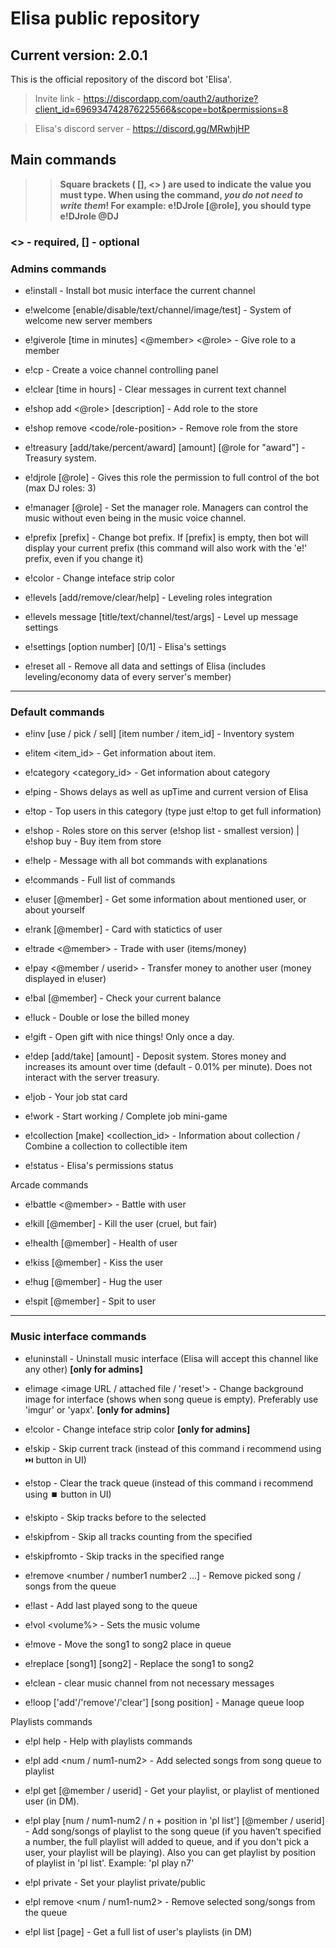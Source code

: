 # Elisa public repository
## Current version: 2.0.1
This is the official repository of the discord bot 'Elisa'.

> Invite link - https://discordapp.com/oauth2/authorize?client_id=696934742876225566&scope=bot&permissions=8

> Elisa's discord server - https://discord.gg/MRwhjHP

  ## Main commands
>> __Square brackets ( [], <> ) are used to indicate the value you must type. When using the command, *you do not need to write them*! For example: e!DJrole [@role], you should type e!DJrole @DJ__


### <> - required, [] - optional


### Admins commands

- e!install - Install bot music interface the current channel

- e!welcome [enable/disable/text/channel/image/test] - System of welcome new server members

- e!giverole [time in minutes] <@member> <@role> - Give role to a member

- e!cp - Create a voice channel controlling panel

- e!clear [time in hours] <amount of messages> - Clear messages in current text channel

- e!shop add <@role> <cost> [description] - Add role to the store

- e!shop remove <code/role-position> - Remove role from the store

- e!treasury [add/take/percent/award] [amount] [@role for "award"] - Treasury system.

- e!djrole [@role] - Gives this role the permission to full control of the bot (max DJ roles: 3)

- e!manager [@role] - Set the manager role. Managers can control the music without even being in the music voice channel.

- e!prefix [prefix] - Change bot prefix. If [prefix] is empty, then bot will display your current prefix (this command will also work with the 'e!' prefix, even if you change it)

- e!color <color name> - Change inteface strip color

- e!levels [add/remove/clear/help] - Leveling roles integration

- e!levels message [title/text/channel/test/args] - Level up message settings

- e!settings [option number] [0/1] - Elisa's settings

- e!reset all - Remove all data and settings of Elisa (includes leveling/economy data of every server's member)
***
### Default commands

- e!inv [use / pick / sell] [item number / item_id] - Inventory system

- e!item <item_id> - Get information about item.

- e!category <category_id> - Get information about category

- e!ping - Shows delays as well as upTime and current version of Elisa

- e!top - Top users in this category (type just e!top to get full information)

- e!shop - Roles store on this server (e!shop list - smallest version)  |  e!shop buy <item code> - Buy item from store

- e!help - Message with all bot commands with explanations

- e!commands - Full list of commands

- e!user [@member] - Get some information about mentioned user, or about yourself

- e!rank [@member] - Card with statictics of user

- e!trade <@member> - Trade with user (items/money)

- e!pay <amount> <@member / userid> - Transfer money to another user (money displayed in e!user)

- e!bal [@member] - Check your current balance

- e!luck <amount> - Double or lose the billed money
  
- e!gift - Open gift with nice things! Only once a day.

- e!dep [add/take] [amount] - Deposit system. Stores money and increases its amount over time (default - 0.01% per minute). Does not interact with the server treasury.

- e!job - Your job stat card

- e!work - Start working / Complete job mini-game

- e!collection [make] <collection_id> - Information about collection / Combine a collection to collectible item

- e!status - Elisa's permissions status

Arcade commands

- e!battle <@member> - Battle with user

- e!kill [@member] - Kill the user (cruel, but fair)

- e!health [@member] - Health of user

- e!kiss [@member] - Kiss the user

- e!hug [@member] - Hug the user

- e!spit [@member] - Spit to user

***
### Music interface commands

- e!uninstall - Uninstall music interface (Elisa will accept this channel like any other) **[only for admins]**

- e!image <image URL / attached file / 'reset'> - Change background image for interface (shows when song queue is empty). Preferably use 'imgur' or 'yapx'. **[only for admins]**

- e!color <color name> - Change inteface strip color **[only for admins]**

- e!skip - Skip current track (instead of this command i recommend using ⏭️ button in UI)

- e!stop - Clear the track queue (instead of this command i recommend using ⏹️ button in UI)

- e!skipto <number> - Skip tracks before to the selected
  
- e!skipfrom <number> - Skip all tracks counting from the specified
  
- e!skipfromto <number> - Skip tracks in the specified range

- e!remove <number / number1 number2 ...] - Remove picked song / songs from the queue

- e!last - Add last played song to the queue

- e!vol <volume%> - Sets the music volume

- e!move <song1> <song2> - Move the song1 to song2 place in queue

- e!replace [song1] [song2] - Replace the song1 to song2

- e!clean - clear music channel from not necessary messages

- e!loop ['add'/'remove'/'clear'] [song position] - Manage queue loop

Playlists commands

- e!pl help - Help with playlists commands

- e!pl add <num / num1-num2> - Add selected songs from song queue to playlist

- e!pl get [@member / userid] - Get your playlist, or playlist of mentioned user (in DM).

- e!pl play [num / num1-num2 / n + position in 'pl list'] [@member / userid] - Add song/songs of playlist to the song queue (if you haven’t specified a number, the full playlist will added to queue, and if you don't pick a user, your playlist will be playing). Also you can get playlist by position of playlist in 'pl list'. Example: 'pl play n7'

- e!pl private - Set your playlist private/public

- e!pl remove <num / num1-num2> - Remove selected song/songs from the queue

- e!pl list [page] - Get a full list of user's playlists (in DM)


